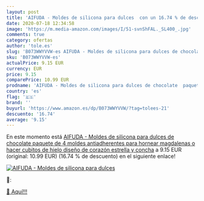 ```yaml
---
layout: post
title: 'AIFUDA - Moldes de silicona para dulces  con un 16.74 % de descuento'
date: 2020-07-18 12:34:58
image: 'https://m.media-amazon.com/images/I/51-svnShFAL._SL400_.jpg'
comments: true
category: ofertas
author: 'tole.es'
slug: 'B073WWYVVW-es AIFUDA - Moldes de silicona para dulces de chocolate...'
sku: 'B073WWYVVW-es'
actualPrice: 9.15 EUR
currency: EUR
price: 9.15
comparePrice: 10.99 EUR
prodname: 'AIFUDA - Moldes de silicona para dulces de chocolate  paquete de 4 moldes antiadherentes para hornear magdalenas o hacer cubitos de hielo  diseño de corazón  estrella y concha'
country: 'es'
flag: '🇪🇸'
brand: ''
buyurl: 'https://www.amazon.es/dp/B073WWYVVW/?tag=tolees-21'
descuento: '16.74'
average: '9.15'
---
```


En este momento está [AIFUDA - Moldes de silicona para dulces de chocolate  paquete de 4 moldes antiadherentes para hornear magdalenas o hacer cubitos de hielo  diseño de corazón  estrella y concha](https://www.amazon.es/dp/B073WWYVVW/?tag=tolees-21) a 9.15 EUR (original: 10.99 EUR) (16.74 %  de descuento) en el siguiente enlace!

[![AIFUDA - Moldes de silicona para dulces ](https://m.media-amazon.com/images/I/51-svnShFAL._SL400_.jpg)](https://www.amazon.es/dp/B073WWYVVW/?tag=tolees-21)

🔎:


[🛒 Aquí!!!](https://www.amazon.es/dp/B073WWYVVW/?tag=tolees-21)
